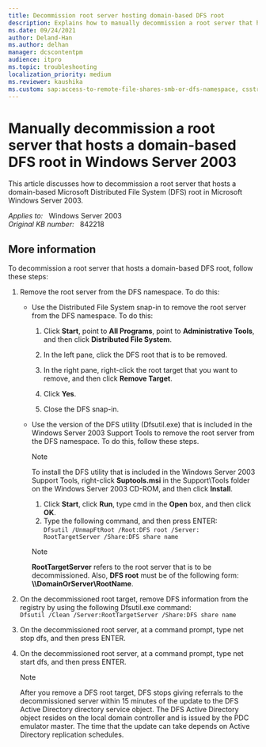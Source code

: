 ```yaml
---
title: Decommission root server hosting domain-based DFS root
description: Explains how to manually decommission a root server that hosts a domain-based DFS root in Windows Server 2003.
ms.date: 09/24/2021
author: Deland-Han
ms.author: delhan
manager: dcscontentpm
audience: itpro
ms.topic: troubleshooting
localization_priority: medium
ms.reviewer: kaushika
ms.custom: sap:access-to-remote-file-shares-smb-or-dfs-namespace, csstroubleshoot
---
```

# Manually decommission a root server that hosts a domain-based DFS root in Windows Server 2003

This article discusses how to decommission a root server that hosts a domain-based Microsoft Distributed File System (DFS) root in Microsoft Windows Server 2003.

_Applies to:_ &nbsp; Windows Server 2003  
_Original KB number:_ &nbsp; 842218

## More information

To decommission a root server that hosts a domain-based DFS root, follow these steps:  

1. Remove the root server from the DFS namespace. To do this:  

   - Use the Distributed File System snap-in to remove the root server from the DFS namespace. To do this:
     1. Click **Start**, point to **All Programs**, point to **Administrative Tools**, and then click **Distributed File System**.

     2. In the left pane, click the DFS root that is to be removed.
     3. In the right pane, right-click the root target that you want to remove, and then click **Remove Target**.

     4. Click **Yes**.
     5. Close the DFS snap-in.

   - Use the version of the DFS utility (Dfsutil.exe) that is included in the Windows Server 2003 Support Tools to remove the root server from the DFS namespace. To do this, follow these steps.

        > [!NOTE]
        > To install the DFS utility that is included in the Windows Server 2003 Support Tools, right-click **Suptools.msi** in the Support\Tools folder on the Windows Server 2003 CD-ROM, and then click **Install**.

        1. Click **Start**, click **Run**, type cmd in the **Open** box, and then click **OK**.
        2. Type the following command, and then press ENTER:  
        `Dfsutil /UnmapFtRoot /Root:DFS root /Server: RootTargetServer /Share:DFS share name`

        > [!NOTE]
        > **RootTargetServer** refers to the root server that is to be decommissioned. Also, **DFS root** must be of the following form: **\\\DomainOrServer\RootName**.  

2. On the decommissioned root target, remove DFS information from the registry by using the following Dfsutil.exe command:  
`Dfsutil /Clean /Server:RootTargetServer /Share:DFS share name`

3. On the decommissioned root server, at a command prompt, type net stop dfs, and then press ENTER.
4. On the decommissioned root server, at a command prompt, type net start dfs, and then press ENTER.

    > [!NOTE]
    > After you remove a DFS root target, DFS stops giving referrals to the decommissioned server within 15 minutes of the update to the DFS Active Directory directory service object. The DFS Active Directory object resides on the local domain controller and is issued by the PDC emulator master. The time that the update can take depends on Active Directory replication schedules.
